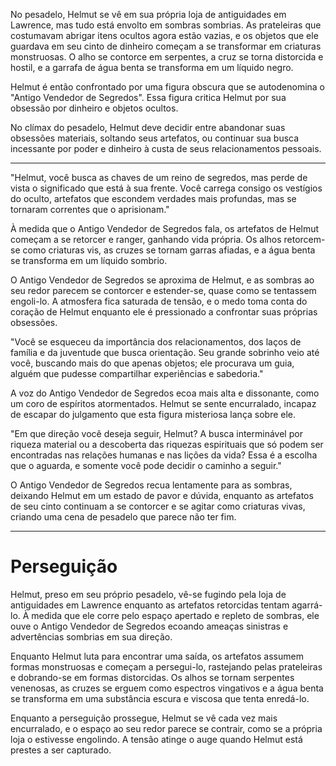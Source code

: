 No pesadelo, Helmut se vê em sua própria loja de antiguidades em Lawrence, mas tudo está envolto em sombras sombrias. As prateleiras que costumavam abrigar itens ocultos agora estão vazias, e os objetos que ele guardava em seu cinto de dinheiro começam a se transformar em criaturas monstruosas. O alho se contorce em serpentes, a cruz se torna distorcida e hostil, e a garrafa de água benta se transforma em um líquido negro.

Helmut é então confrontado por uma figura obscura que se autodenomina o "Antigo Vendedor de Segredos". Essa figura critica Helmut por sua obsessão por dinheiro e objetos ocultos.

No clímax do pesadelo, Helmut deve decidir entre abandonar suas obsessões materiais, soltando seus artefatos, ou continuar sua busca incessante por poder e dinheiro à custa de seus relacionamentos pessoais.

---


"Helmut, você busca as chaves de um reino de segredos, mas perde de vista o significado que está à sua frente. Você carrega consigo os vestígios do oculto, artefatos que escondem verdades mais profundas, mas se tornaram correntes que o aprisionam."

À medida que o Antigo Vendedor de Segredos fala, os artefatos de Helmut começam a se retorcer e ranger, ganhando vida própria. Os alhos retorcem-se como criaturas vis, as cruzes se tornam garras afiadas, e a água benta se transforma em um líquido sombrio.

O Antigo Vendedor de Segredos se aproxima de Helmut, e as sombras ao seu redor parecem se contorcer e estender-se, quase como se tentassem engoli-lo. A atmosfera fica saturada de tensão, e o medo toma conta do coração de Helmut enquanto ele é pressionado a confrontar suas próprias obsessões.

"Você se esqueceu da importância dos relacionamentos, dos laços de família e da juventude que busca orientação. Seu grande sobrinho veio até você, buscando mais do que apenas objetos; ele procurava um guia, alguém que pudesse compartilhar experiências e sabedoria."

A voz do Antigo Vendedor de Segredos ecoa mais alta e dissonante, como um coro de espíritos atormentados. Helmut se sente encurralado, incapaz de escapar do julgamento que esta figura misteriosa lança sobre ele.

"Em que direção você deseja seguir, Helmut? A busca interminável por riqueza material ou a descoberta das riquezas espirituais que só podem ser encontradas nas relações humanas e nas lições da vida? Essa é a escolha que o aguarda, e somente você pode decidir o caminho a seguir."

O Antigo Vendedor de Segredos recua lentamente para as sombras, deixando Helmut em um estado de pavor e dúvida, enquanto as artefatos de seu cinto continuam a se contorcer e se agitar como criaturas vivas, criando uma cena de pesadelo que parece não ter fim.


---
# Perseguição

Helmut, preso em seu próprio pesadelo, vê-se fugindo pela loja de antiguidades em Lawrence enquanto as artefatos retorcidas tentam agarrá-lo. À medida que ele corre pelo espaço apertado e repleto de sombras, ele ouve o Antigo Vendedor de Segredos ecoando ameaças sinistras e advertências sombrias em sua direção.

Enquanto Helmut luta para encontrar uma saída, os artefatos assumem formas monstruosas e começam a persegui-lo, rastejando pelas prateleiras e dobrando-se em formas distorcidas. Os alhos se tornam serpentes venenosas, as cruzes se erguem como espectros vingativos e a água benta se transforma em uma substância escura e viscosa que tenta enredá-lo.

Enquanto a perseguição prossegue, Helmut se vê cada vez mais encurralado, e o espaço ao seu redor parece se contrair, como se a própria loja o estivesse engolindo. A tensão atinge o auge quando Helmut está prestes a ser capturado.